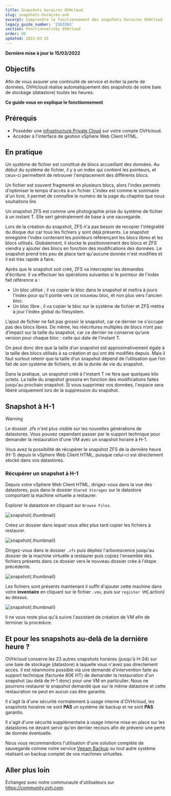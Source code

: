 ```yaml
---
title: Snapshots horaires OVHcloud
slug: snapshots-horaires-ovh
excerpt: Comprendre le fonctionnement des snapshots horaires OVHcloud
legacy_guide_number: '2163263'
section: Fonctionnalités OVHcloud
order: 06
updated: 2022-03-15
---
```


**Dernière mise à jour le 15/03/2022**

## Objectifs

Afin de vous assurer une continuité de service et éviter la perte de données, OVHcloud réalise automatiquement des snapshots de votre baie de stockage (datastore) toutes les heures.

**Ce guide vous en explique le fonctionnement**

## Prérequis

* Posséder une [infrastructure Private Cloud](https://www.ovhcloud.com/fr-ca/enterprise/products/hosted-private-cloud/) sur votre compte OVHcloud.
* Accéder à l’interface de gestion vSphere Web Client HTML.

## En pratique

Un système de fichier est constitué de blocs accueillant des données. Au début du système de fichier, il y a un index qui contient les pointeurs, et ceux-ci permettent de retrouver l'emplacement des différents blocs.

Un fichier est souvent fragmenté en plusieurs blocs, alors l'index permets d'optimiser le temps d'accès à un fichier. L'index est comme le sommaire d'un livre, il permet de connaître le numéro de la page du chapitre que nous souhaitons lire.
 
Un snapshot ZFS est comme une photographie prise du système de fichier à un instant T. Elle sert généralement de base à une sauvegarde.
 
Lors de la création du snapshot, ZFS n'a pas besoin de recopier l'intégralité du disque dur car tous les fichiers y sont déjà présents. Le snapshot enregistre l'index contenant les pointeurs référençant les blocs libres et les blocs utilisés. Globalement, il stocke le positionnement des blocs et ZFS viendra y ajouter des blocs en fonction des modifications des données. Le snapshot prend très peu de place tant qu'aucune donnée n'est modifiée et il est très rapide à faire.
 
Après que le snapshot soit créé, ZFS va intercepter les demandes d'écriture. Il va effectuer les opérations suivantes si le pointeur de l'index fait référence a :
 
- Un bloc utilisé ; il va copier le bloc dans le snapshot et mettra à jours l'index pour qu’il pointe vers ce nouveau bloc, et non plus vers l'ancien bloc.
- Un bloc libre ; il va copier le bloc sur le système de fichier et ZFS mettra à jour l'index global du filesystem.
 
L’ajout de fichier ne fait pas grossir le snapshot, car ce dernier ne s'occupe pas des blocs libres. De même, les réécritures multiples de blocs n’ont pas d’impact sur la taille du snapshot, car ce dernier ne conserve qu’une version pour chaque bloc : celle qui date de l’instant T.
 
On peut donc dire que la taille d’un snapshot est approximativement égale à la taille des blocs utilisés à sa création et qui ont été modifiés depuis. Mais il faut surtout retenir que la taille d’un snapshot dépend de l’utilisation que l’on fait de son système de fichiers, et de la durée de vie du snapshot.
 
Dans la pratique, un snapshot créé à l'instant T ne fera que quelques kilo octets. La taille du snapshot grossira en fonction des modifications faites jusqu'au prochain snapshot. Si vous supprimez vos données, l'espace sera libéré uniquement lors de la suppression du snapshot.

## Snapshot à H-1

> [!warning]
>
>Le dossier .zfs n'est plus visible sur les nouvelles générations de datastores. Vous pouvez cependant passer par le support technique pour demander la restauration d'une VM avec un snapshot horaire à H-1.
>

Vous avez la possibilité de récupérer le snapshot ZFS de la dernière heure (H-1) depuis le vSphere Web Client HTML, puisque celui-ci est directement stocké dans vos datastores. 

### Récupérer un snapshot à H-1

Depuis votre vSphere Web Client HTML, dirigez-vous dans la vue des datastores, puis dans le dossier `Shared Storages` sur le datastore comportant la machine virtuelle a restaurer.

Explorer le datastore en cliquant sur `Browse Files`.

![snapshot](images/snapshot01.png){.thumbnail}

Créez un dossier dans lequel vous allez plus tard copier les fichiers à restaurer.

![snapshot](images/snapshot02.png){.thumbnail}

Dirigez-vous dans le dossier `.zfs` puis dépliez l'arborescence jusqu'au dossier de la machine virtuelle a restaurer puis copiez l'ensemble des fichiers présents dans ce dossier vers le nouveau dossier crée à l'étape précédente.

![snapshot](images/snapshot03.png){.thumbnail}

Les fichiers sont présents maintenant il suffit d'ajouter cette machine dans votre **inventaire** en cliquant sur le fichier `.vmx`, puis sur `register VM`{.action} au dessus.

![snapshot](images/snapshot04.png){.thumbnail}

Il ne vous reste plus qu'à suivre l'assistant de création de VM afin de terminer la procédure.

## Et pour les snapshots au-delà de la dernière heure ?

OVHcloud conserve les 23 autres snapshots horaires (jusqu'à H-24) sur une baie de stockage (datastore) à laquelle vous n'avez pas directement accès. Il est néanmoins possible via une demande d'intervention faite au support technique (facturée 80€ HT) de demander la restauration d'un snapshot (au delà de H-1 donc) pour une VM en particulier. Nous ne pourrons restaurer le snapshot demandé que sur le même datastore et cette restauration ne peut en aucun cas être garantie.

Il s'agit là d'une sécurité normalement à usage interne d'OVHcloud, les snapshots horaires ne sont **PAS** un système de backup et ne sont **PAS** garantis.

Il s'agit d'une sécurité supplémentaire à usage interne mise en place sur les datastores ne devant servir qu'en dernier recours afin de prévenir une perte de donnée éventuelle.

Nous vous recommandons l'utilisation d'une solution complète de sauvegarde comme notre service [Veeam Backup](../veeam-backup-as-a-service/) ou tout autre système réalisant un backup complet de vos machines virtuelles.

## Aller plus loin

Échangez avec notre communauté d'utilisateurs sur <https://community.ovh.com>.
